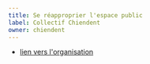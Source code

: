 ```yaml
---
title: Se réapproprier l'espace public
label: Collectif Chiendent
owner: chiendent
---
```


* [lien vers l'organisation](http://github.com/chiendent)
